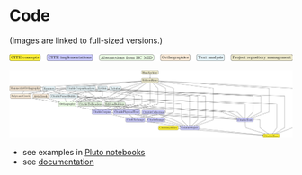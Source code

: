 # Code

(Images are linked to full-sized versions.)

[![Color key](./colorkey.png)](./colorkey.png)

[![Modules graph](./modules-tikz.png)](./modules-tikz.png)

- see examples in [Pluto notebooks](./notebooks/)
- see [documentation](./docstrings/)

